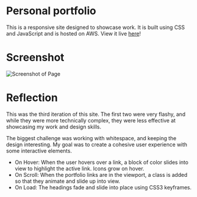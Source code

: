 # Personal portfolio 

This is a responsive site designed to showcase work. It is built using CSS and 
JavaScript and is hosted on AWS. View it live [here](geenah.com)!

# Screenshot

![Screenshot of Page](https://github.com/mleegina/geenah/blob/master/images/geenah.png)

# Reflection

This was the third iteration of this site. The first two were very flashy, and while
they were more technically complex, they were less effective at showcasing my work 
and design skills. 

The biggest challenge was working with whitespace, and keeping the design interesting.
My goal was to create a cohesive user experience with some interactive elements. 

- On Hover: When the user hovers over a link, a block of color slides into view 
to highlight the active link. Icons grow on hover.
- On Scroll: When the portfolio links are in the viewport, a class is added so that they animate and 
slide up into view.
- On Load: The headings fade and slide into place using CSS3 keyframes.
